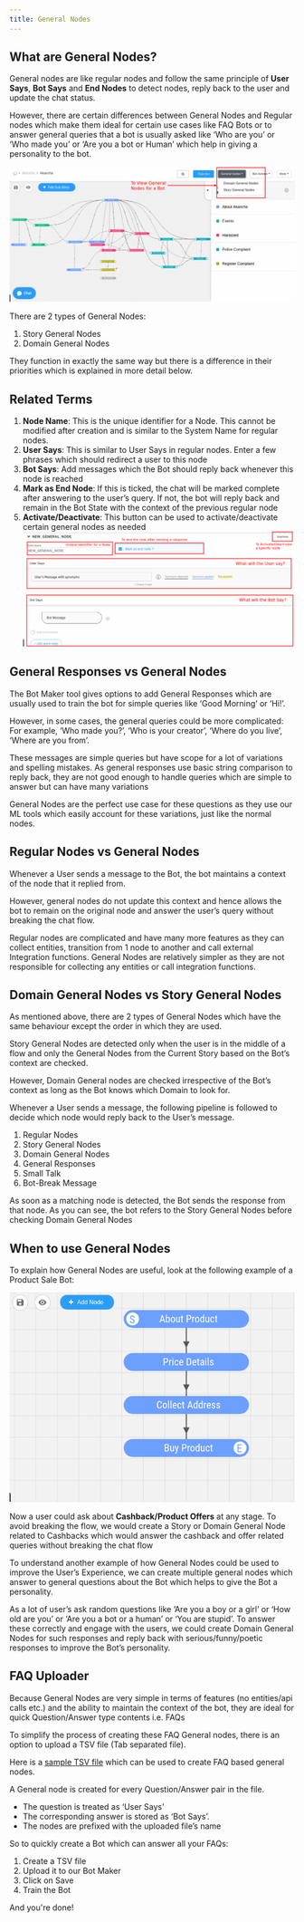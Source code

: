 ```yaml
---
title: General Nodes
---
```


## What are General Nodes?

General nodes are like regular nodes and follow the same principle of **User Says**, **Bot Says** and **End Nodes** to detect nodes, reply back to the user and update the chat status.

However, there are certain differences between General Nodes and Regular nodes which make them ideal for certain use cases like FAQ Bots or to answer general queries that a bot is usually asked like ‘Who are you’ or ‘Who made you’ or ‘Are you a bot or Human’ which help in giving a personality to the bot.

![General Nodes](/docs/bot-builder/assets/general_nodes_open.png 'Where to find General Nodes?')

There are 2 types of General Nodes:

1. Story General Nodes
2. Domain General Nodes

They function in exactly the same way but there is a difference in their priorities which is explained in more detail below.

## Related Terms

1. **Node Name**: This is the unique identifier for a Node. This cannot be modified after creation and is similar to the System Name for regular nodes.
2. **User Says**: This is similar to User Says in regular nodes. Enter a few phrases which should redirect a user to this node
3. **Bot Says**: Add messages which the Bot should reply back whenever this node is reached
4. **Mark as End Node**: If this is ticked, the chat will be marked complete after answering to the user’s query. If not, the bot will reply back and remain in the Bot State with the context of the previous regular node
5. **Activate/Deactivate**: This button can be used to activate/deactivate certain general nodes as needed
   ![General Nodes](/docs/bot-builder/assets/general_node_terms.png 'How to Create/Edit a General Node?')

## General Responses vs General Nodes

The Bot Maker tool gives options to add General Responses which are usually used to train the bot for simple queries like ‘Good Morning’ or ‘Hi!’.

However, in some cases, the general queries could be more complicated: For example, ‘Who made you?’, ‘Who is your creator’, ‘Where do you live’, ‘Where are you from’.

These messages are simple queries but have scope for a lot of variations and spelling mistakes. As general responses use basic string comparison to reply back, they are not good enough to handle queries which are simple to answer but can have many variations

General Nodes are the perfect use case for these questions as they use our ML tools which easily account for these variations, just like the normal nodes.

## Regular Nodes vs General Nodes

Whenever a User sends a message to the Bot, the bot maintains a context of the node that it replied from.

However, general nodes do not update this context and hence allows the bot to remain on the original node and answer the user’s query without breaking the chat flow.

Regular nodes are complicated and have many more features as they can collect entities, transition from 1 node to another and call external Integration functions. General Nodes are relatively simpler as they are not responsible for collecting any entities or call integration functions.

## Domain General Nodes vs Story General Nodes

As mentioned above, there are 2 types of General Nodes which have the same behaviour except the order in which they are used.

Story General Nodes are detected only when the user is in the middle of a flow and only the General Nodes from the Current Story based on the Bot’s context are checked.

However, Domain General nodes are checked irrespective of the Bot’s context as long as the Bot knows which Domain to look for.

Whenever a User sends a message, the following pipeline is followed to decide which node would reply back to the User’s message.

1. Regular Nodes
2. Story General Nodes
3. Domain General Nodes
4. General Responses
5. Small Talk
6. Bot-Break Message

As soon as a matching node is detected, the Bot sends the response from that node. As you can see, the bot refers to the Story General Nodes before checking Domain General Nodes

## When to use General Nodes

To explain how General Nodes are useful, look at the following example of a Product Sale Bot:

![General Nodes](/docs/bot-builder/assets/general_nodes_example1.png 'Example Product  Sale Bot')

Now a user could ask about **Cashback/Product Offers** at any stage.
To avoid breaking the flow, we would create a Story or Domain General Node related to Cashbacks which would answer the cashback and offer related queries without breaking the chat flow

To understand another example of how General Nodes could be used to improve the User’s Experience, we can create multiple general nodes which answer to general questions about the Bot which helps to give the Bot a personality.

As a lot of user’s ask random questions like ‘Are you a boy or a girl’ or ‘How old are you’ or ‘Are you a bot or a human’ or ‘You are stupid’. To answer these correctly and engage with the users, we could create Domain General Nodes for such responses and reply back with serious/funny/poetic responses to improve the Bot’s personality.

## FAQ Uploader

Because General Nodes are very simple in terms of features (no entities/api calls etc.) and the ability to maintain the context of the bot, they are ideal for quick Question/Answer type contents i.e. FAQs

To simplify the process of creating these FAQ General nodes, there is an option to upload a TSV file (Tab separated file).

Here is a [sample TSV file](https://haptik-stagingcf.haptikapi.com/docs_haptik/general_nodes_faq.tsv) which can be used to create FAQ based general nodes.

A General node is created for every Question/Answer pair in the file.

- The question is treated as ‘User Says’
- The corresponding answer is stored as ‘Bot Says’.
- The nodes are prefixed with the uploaded file’s name

So to quickly create a Bot which can answer all your FAQs:

1. Create a TSV file
2. Upload it to our Bot Maker
3. Click on Save
4. Train the Bot

And you're done!
